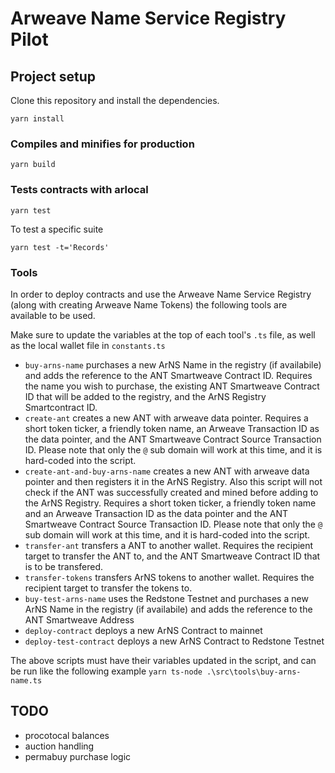 # Arweave Name Service Registry Pilot

## Project setup

Clone this repository and install the dependencies.

```shell
yarn install
```

### Compiles and minifies for production

```shell
yarn build
```

### Tests contracts with arlocal

```shell
yarn test
```

To test a specific suite

```shell
yarn test -t='Records'
```

### Tools

In order to deploy contracts and use the Arweave Name Service Registry (along with creating Arweave Name Tokens) the following tools are available to be used.

Make sure to update the variables at the top of each tool's `.ts` file, as well as the local wallet file in `constants.ts`

- `buy-arns-name` purchases a new ArNS Name in the registry (if availabile) and adds the reference to the ANT Smartweave Contract ID. Requires the name you wish to purchase, the existing ANT Smartweave Contract ID that will be added to the registry, and the ArNS Registry Smartcontract ID.
- `create-ant` creates a new ANT with arweave data pointer. Requires a short token ticker, a friendly token name, an Arweave Transaction ID as the data pointer, and the ANT Smartweave Contract Source Transaction ID. Please note that only the `@` sub domain will work at this time, and it is hard-coded into the script.
- `create-ant-and-buy-arns-name` creates a new ANT with arweave data pointer and then registers it in the ArNS Registry. Also this script will not check if the ANT was successfully created and mined before adding to the ArNS Registry. Requires a short token ticker, a friendly token name and an Arweave Transaction ID as the data pointer and the ANT Smartweave Contract Source Transaction ID. Please note that only the `@` sub domain will work at this time, and it is hard-coded into the script.
- `transfer-ant` transfers a ANT to another wallet. Requires the recipient target to transfer the ANT to, and the ANT Smartweave Contract ID that is to be transfered.
- `transfer-tokens` transfers ArNS tokens to another wallet. Requires the recipient target to transfer the tokens to.
- `buy-test-arns-name` uses the Redstone Testnet and purchases a new ArNS Name in the registry (if availabile) and adds the reference to the ANT Smartweave Address
- `deploy-contract` deploys a new ArNS Contract to mainnet
- `deploy-test-contract` deploys a new ArNS Contract to Redstone Testnet

The above scripts must have their variables updated in the script, and can be run like the following example
`yarn ts-node .\src\tools\buy-arns-name.ts`

## TODO

- procotocal balances
- auction handling
- permabuy purchase logic
